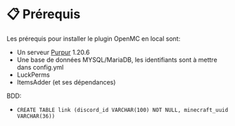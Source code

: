 # 📋 Prérequis

Les prérequis pour installer le plugin OpenMC en local sont:

* Un serveur [Purpur](https://purpurmc.org/) 1.20.6
* Une base de données MYSQL/MariaDB, les identifiants sont à mettre dans config.yml
* LuckPerms
* ItemsAdder (et ses dépendances)

BDD:&#x20;

* `CREATE TABLE link (discord_id VARCHAR(100) NOT NULL, minecraft_uuid VARCHAR(36))`&#x20;

